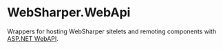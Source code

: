 # WebSharper.WebApi

Wrappers for hosting WebSharper sitelets and remoting components
with [ASP.NET WebAPI][webapi].


[webapi]: http://www.asp.net/web-api
